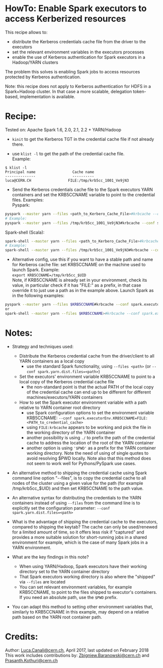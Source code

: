 # HowTo: Enable Spark executors to access Kerberized resources
This recipe allows to:
  * distribute the Kerberos credentials cache file from the driver to the executors
  * set the relevant environment variables in the executors processes
  * enable the use of Kerberos authentication for Spark executors in a Hadoop/YARN clusters 

The problem this solves is enabling Spark jobs to access resources protected by Kerberos authentication.      

Note: this recipe does not apply to Kerberos authentication for HDFS in a Spark+Hadoop cluster.
 In that case a more scalable, delegation token-based, implementation is available.

  
# Recipe:
Tested on: Apache Spark 1.6, 2.0, 2.1, 2.2 + YARN/Hadoop

- `kinit` to get the Kerberos TGT in the credential cache file if not already there.

- use `klist -l` to get the path of the credential cache file.  
Example:  
```
$ klist -l
Principal name                 Cache name
--------------                 ----------
luca@CERN.CH                 FILE:/tmp/krb5cc_1001_Ve9jN3
```

- Send the Kerberos credentials cache file to the Spark executors YARN containers and set
the KRB5CCNAME variable to point to the credential files. Examples:  
Pyspark:
```bash
pyspark --master yarn --files <path_to_Kerbero_Cache_File>#krbcache --conf spark.executorEnv.KRB5CCNAME="FILE:krbcache"
# Example:
pyspark --master yarn --files /tmp/krb5cc_1001_Ve9jN3#krbcache --conf spark.executorEnv.KRB5CCNAME="FILE:krbcache"
```   
Spark-shell (Scala):
```bash
spark-shell --master yarn --files <path_to_Kerbero_Cache_File>#krbcache --conf spark.executorEnv.KRB5CCNAME="FILE:krbcache"
# Example:
spark-shell --master yarn --files /tmp/krb5cc_1001_Ve9jN3#krbcache --conf spark.executorEnv.KRB5CCNAME="FILE:krbcache"
```
 - Alternative config, use this if you want to have a stable path and name for Kerberos cache file:
 set KRB5CCNAME on the machine used to launch Spark.
Example:  
`export KRB5CCNAME=/tmp/krb5cc_$UID`  
Note, if KRB5CCNAME is already set in your environment, check its value, in particular check if it has 
"FILE:" as a prefix, in that case override it to just use a path as in the example above. 
Launch Spark as in the following examples:  

```bash
pyspark --master yarn --files $KRB5CCNAME#krbcache --conf spark.executorEnv.KRB5CCNAME="FILE:krbcache"
or
spark-shell --master yarn --files $KRB5CCNAME>#krbcache --conf spark.executorEnv.KRB5CCNAME="FILE:krbcache"
```
   
# Notes: 
    
* Strategy and techniques used:

  * Distribute the Kerberos credential cache from the driver/client to all YARN containers as a local copy
    * use the standard Spark functionality, using `--files <path>` (or `--conf spark.yarn.dist.files=<path>`)
  * Set the executors' environment variable KRB5CCNAME to point to a local copy of the Kerberos credential cache file
    * the non-standard point is that the actual PATH of the local copy of the credential cache can end up to be different 
   for different machines/executors/YARN containers
  * How to set the Spark executor environment variable with a path relative to YARN container root directory
    * use Spark configuration options to set the environment variable KRB5CCNAME: `--conf spark.executorEnv.KRB5CCNAME=FILE:<PATH_to_credential_cache>`
    * using `FILE:krbcache` appears to be working and pick the file in the working directory of the YARN container
    * another possibility is using `./` to prefix the path of the credential cache to address the location of the root of the YARN container 
    * another option is using `'$PWD'` as a prefix for the YARN container working directory. 
     Note the need of using of single quotes to avoid resolving $PWD locally. 
     Note also that this method does not seem to work well for Pythons/PySpark use cases.
    
* An alternative method to shipping the credential cache using Spark command line option "--files", is to copy the credential cache to all nodes of the cluster using a given value for the path (for example /tmp/krb5cc_$UID) and then set KRB5CCNAME to the path value.
    
* An alternative syntax for distributing the credentials to the YARN containers instead of using `--files` from the command line is 
 to explicitly set the configuration parameter: `--conf spark.yarn.dist.files=<path>`

* What is the advantage of shipping the credential cache to the executors, compared to shipping the keytab? 
The cache can only be used/renewed for a limited amount of time, so it offers less risk if "captured" and provides a more suitable solution for short-running jobs in a shared environment for example, which is the case of many Spark jobs in a YARN environment.

* What are the key findings in this note? 
   * When using YARN/Hadoop, Spark executors have their working directory set to the YARN container 
   directory 
   * That Spark executors working directory is also where the "shipped" via `--files` are located
   * You can set relevant environment variables, for example KRB5CCNAME, to point to the files shipped 
   to executor's containers. If you need an absolute path, use the `$PWD` prefix. 

* You can adapt this method to setting other environment variables that, similarly to KRB5CCNAME in this example, may depend on a relative path based on the YARN root container path.
   
   
# Credits:
   
Author: Luca.Canali@cern.ch, April 2017, last updated on February 2018  
This work includes contributions by: Zbigniew.Baranowski@cern.ch and Prasanth.Kothuri@cern.ch


